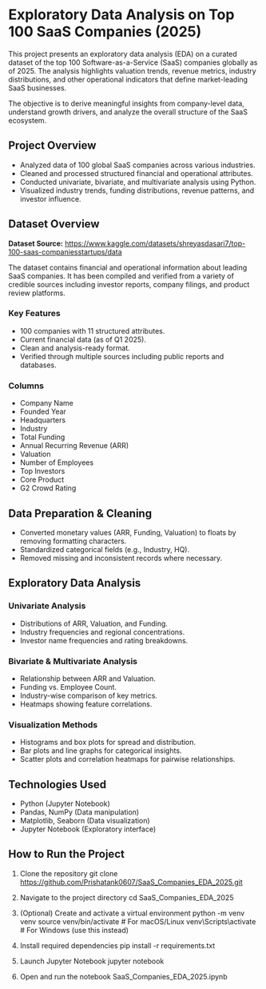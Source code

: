 # Exploratory Data Analysis on Top 100 SaaS Companies (2025)

This project presents an exploratory data analysis (EDA) on a curated dataset of the top 100 Software-as-a-Service (SaaS) companies globally as of 2025. The analysis highlights valuation trends, revenue metrics, industry distributions, and other operational indicators that define market-leading SaaS businesses.

The objective is to derive meaningful insights from company-level data, understand growth drivers, and analyze the overall structure of the SaaS ecosystem.

## Project Overview

- Analyzed data of 100 global SaaS companies across various industries.
- Cleaned and processed structured financial and operational attributes.
- Conducted univariate, bivariate, and multivariate analysis using Python.
- Visualized industry trends, funding distributions, revenue patterns, and investor influence.

## Dataset Overview

**Dataset Source:** https://www.kaggle.com/datasets/shreyasdasari7/top-100-saas-companiesstartups/data

The dataset contains financial and operational information about leading SaaS companies. It has been compiled and verified from a variety of credible sources including investor reports, company filings, and product review platforms.

### Key Features

- 100 companies with 11 structured attributes.
- Current financial data (as of Q1 2025).
- Clean and analysis-ready format.
- Verified through multiple sources including public reports and databases.

### Columns

- Company Name  
- Founded Year  
- Headquarters  
- Industry  
- Total Funding  
- Annual Recurring Revenue (ARR)  
- Valuation  
- Number of Employees  
- Top Investors  
- Core Product  
- G2 Crowd Rating  

## Data Preparation & Cleaning

- Converted monetary values (ARR, Funding, Valuation) to floats by removing formatting characters.
- Standardized categorical fields (e.g., Industry, HQ).
- Removed missing and inconsistent records where necessary.

## Exploratory Data Analysis

### Univariate Analysis

- Distributions of ARR, Valuation, and Funding.
- Industry frequencies and regional concentrations.
- Investor name frequencies and rating breakdowns.

### Bivariate & Multivariate Analysis

- Relationship between ARR and Valuation.
- Funding vs. Employee Count.
- Industry-wise comparison of key metrics.
- Heatmaps showing feature correlations.

### Visualization Methods

- Histograms and box plots for spread and distribution.
- Bar plots and line graphs for categorical insights.
- Scatter plots and correlation heatmaps for pairwise relationships.

## Technologies Used

- Python (Jupyter Notebook)
- Pandas, NumPy (Data manipulation)
- Matplotlib, Seaborn (Data visualization)
- Jupyter Notebook (Exploratory interface)

## How to Run the Project

1. Clone the repository
git clone https://github.com/Prishatank0607/SaaS_Companies_EDA_2025.git

2.  Navigate to the project directory
cd SaaS_Companies_EDA_2025

3. (Optional) Create and activate a virtual environment
python -m venv venv
source venv/bin/activate      # For macOS/Linux
venv\Scripts\activate         # For Windows (use this instead)

4. Install required dependencies
pip install -r requirements.txt

5. Launch Jupyter Notebook
jupyter notebook

6. Open and run the notebook
SaaS_Companies_EDA_2025.ipynb

